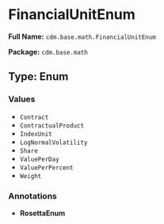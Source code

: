 # FinancialUnitEnum

**Full Name:** `cdm.base.math.FinancialUnitEnum`

**Package:** `cdm.base.math`

## Type: Enum

### Values

- `Contract`
- `ContractualProduct`
- `IndexUnit`
- `LogNormalVolatility`
- `Share`
- `ValuePerDay`
- `ValuePerPercent`
- `Weight`
### Annotations

- **RosettaEnum**

